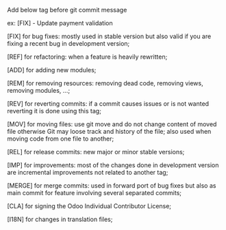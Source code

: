 Add below tag before git commit message

ex: [FIX] - Update payment validation

[FIX] for bug fixes: mostly used in stable version but also valid if you are fixing a recent bug in development version;

[REF] for refactoring: when a feature is heavily rewritten;

[ADD] for adding new modules;

[REM] for removing resources: removing dead code, removing views, removing modules, …;

[REV] for reverting commits: if a commit causes issues or is not wanted reverting it is done using this tag;

[MOV] for moving files: use git move and do not change content of moved file otherwise Git may loose track and history of the file; also used when moving code from one file to another;

[REL] for release commits: new major or minor stable versions;

[IMP] for improvements: most of the changes done in development version are incremental improvements not related to another tag;

[MERGE] for merge commits: used in forward port of bug fixes but also as main commit for feature involving several separated commits;

[CLA] for signing the Odoo Individual Contributor License;

[I18N] for changes in translation files;
